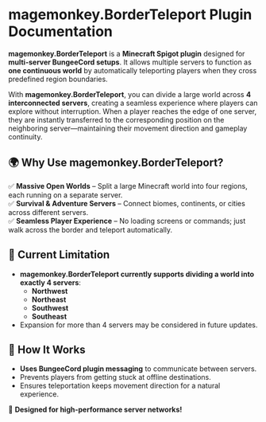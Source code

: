# magemonkey.BorderTeleport Plugin Documentation

**magemonkey.BorderTeleport** is a **Minecraft Spigot plugin** designed for **multi-server BungeeCord setups**. It allows multiple servers to function as **one continuous world** by automatically teleporting players when they cross predefined region boundaries.

With **magemonkey.BorderTeleport**, you can divide a large world across **4 interconnected servers**, creating a seamless experience where players can explore without interruption. When a player reaches the edge of one server, they are instantly transferred to the corresponding position on the neighboring server—maintaining their movement direction and gameplay continuity.

## 🌍 Why Use magemonkey.BorderTeleport?
✅ **Massive Open Worlds** – Split a large Minecraft world into four regions, each running on a separate server.  
✅ **Survival & Adventure Servers** – Connect biomes, continents, or cities across different servers.  
✅ **Seamless Player Experience** – No loading screens or commands; just walk across the border and teleport automatically.  

## 🛑 Current Limitation
- **magemonkey.BorderTeleport currently supports dividing a world into exactly 4 servers**:
  - **Northwest**
  - **Northeast**
  - **Southwest**
  - **Southeast**
- Expansion for more than 4 servers may be considered in future updates.

## 🔗 How It Works
- **Uses BungeeCord plugin messaging** to communicate between servers.
- Prevents players from getting stuck at offline destinations.
- Ensures teleportation keeps movement direction for a natural experience.

🚀 **Designed for high-performance server networks!**
